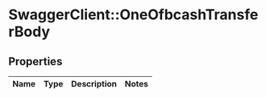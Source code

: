 # SwaggerClient::OneOfbcashTransferBody

## Properties
Name | Type | Description | Notes
------------ | ------------- | ------------- | -------------

